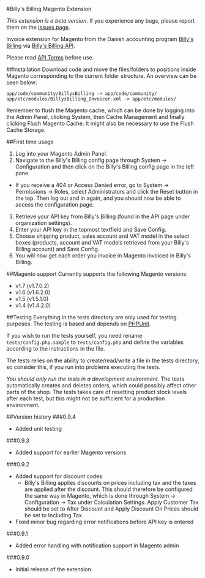 #Billy's Billing Magento Extension

_This extension is a beta version_. If you experience any bugs, please report them on the [Issues page](https://github.com/billysbilling/billysbilling-magento/issues).

Invoice extension for Magento from the Danish accounting program [Billy's Billing](http://www.billysbilling.dk/) via [Billy's Billing API](http://dev.billysbilling.dk/).

Please read [API Terms](https://dev.billysbilling.dk/api-terms) before use.

##Installation
Download code and move the files/folders to positions inside Magento corresponding to the current folder structure.
An overview can be seen below:
```
app/code/community/BillysBilling -> app/code/community/
app/etc/modules/BillysBilling_Invoicer.xml -> app/etc/modules/
```
Remember to flush the Magento cache, which can be done by logging into the Admin Panel, clicking System, then Cache Management and finally clicking Flush Magento Cache. It might also be necessary to use the Flush Cache Storage.

##First time usage
1. Log into your Magento Admin Panel.
2. Navigate to the Billy's Billing config page through System -> Configuration and then click on the Billy's Billing config page in the left pane.
 * If you receive a 404 or Access Denied error, go to System -> Permissions -> Roles, select Administrators and click the Reset button in the top. Then log out and in again, and you should now be able to access the configuration page.
3. Retrieve your API key from Billy's Billing (found in the API page under organization settings).
4. Enter your API key in the topmost textfield and Save Config.
5. Choose shipping product, sales account and VAT model in the select boxes (products, account and VAT models retrieved from your Billy's Billing account) and Save Config.
6. You will now get each order you invoice in Magento invoiced in Billy's Billing.

##Magento support
Currently supports the following Magento versions:
* v1.7 (v1.7.0.2)
* v1.6 (v1.6.2.0)
* v1.5 (v1.5.1.0)
* v1.4 (v1.4.2.0)

##Testing
Everything in the tests directory are only used for testing purposes. The testing is based and depends on [PHPUnit](http://www.phpunit.de/manual/current/en/).

If you wish to run the tests yourself, you need rename `tests/config.php.sample` to `tests/config.php` and define the variables according to the instructions in the file.

The tests relies on the ability to create/read/write a file in the tests directory, so consider this, if you run into problems executing the tests.

_You should only run the tests in a development environment._ The tests automatically creates and deletes orders, which could possibly affect other parts of the shop. The tests takes care of resetting product stock levels after each test, but this might not be sufficient for a production environment.

##Version history
###0.9.4
* Added unit testing

###0.9.3
* Added support for earlier Magento versions

###0.9.2
* Added support for discount codes
  * Billy's Billing applies discounts on prices including tax and the taxes are applied after the discount. This should therefore be configured the same way in Magento, which is done through System -> Configuration -> Tax under Calculation Settings. Apply Customer Tax should be set to After Discount and Apply Discount On Prices should be set to Including Tax.
* Fixed minor bug regarding error notifications before API key is entered

###0.9.1
* Added error handling with notification support in Magento admin

###0.9.0
* Initial release of the extension
